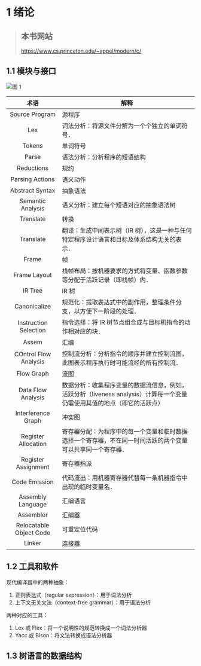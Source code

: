 # 1 绪论

> ## 本书网站
> <https://www.cs.princeton.edu/~appel/modern/c/>

## 1.1 模块与接口

![图 1](../../../.media/4fb0ed85aa4473960465c0a2cd2a4e1e84c8168b42f7f444bfb37353530d89ae.png)  

|术语|解释|
|:---:|---|
|Source Program|源程序|
Lex|词法分析：将源文件分解为一个个独立的单词符号．
Tokens|单词符号
Parse|语法分析：分析程序的短语结构
Reductions|规约
Parsing Actions|语义动作
Abstract Syntax|抽象语法
Semantic Analysis|语义分析：建立每个短语对应的抽象语法树
Translate|转换
Translate|翻译：生成中间表示树（IR 树），这是一种与任何特定程序设计语言和目标及体系结构无关的表示．
Frame|帧
Frame Layout|栈帧布局：按机器要求的方式将变量、函数参数等分配于活跃记录（即栈帧）内．
IR Tree|IR 树
Canonicalize|规范化：提取表达式中的副作用，整理条件分支，以方便下一阶段的处理．
Instruction Selection|指令选择：将 IR 树节点组合成与目标机指令的动作相对应的块．
Assem|汇编
COntrol Flow Analysis|控制流分析：分析指令的顺序并建立控制流图，此图表示程序执行时可能流经的所有控制流．
Flow Graph|流图
Data Flow Analysis|数据分析：收集程序变量的数据流信息，例如，活跃分析（liveness analysis）计算每一个变量仍需使用其值的地点（即它的活跃点）
Interference Graph|冲突图
Register Allocation|寄存器分配：为程序中的每一个变量和临时数据选择一个寄存器，不在同一时间活跃的两个变量可以共享同一个寄存器．
Register Assignment|寄存器指派
Code Emission|代码流出：用机器寄存器代替每一条机器指令中出现的临时变量名．
Assembly Language|汇编语言
Assembler|汇编器
Relocatable Object Code|可重定位代码
Linker|连接器

## 1.2 工具和软件

现代编译器中的两种抽象：

1. 正则表达式（regular expression）：用于词法分析
2. 上下文无关文法（context-free grammar）：用于语法分析

两种对应的工具：

1. Lex 或 Flex：将一个说明性的规范转换成一个词法分析器
2. Yacc 或 Bison：将文法转换成语法分析器

## 1.3 树语言的数据结构

